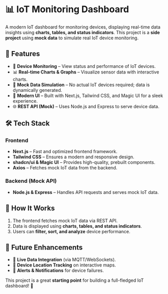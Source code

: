 # 📊 IoT Monitoring Dashboard  

A modern IoT dashboard for monitoring devices, displaying real-time data insights using **charts, tables, and status indicators**. This project is a **side project** using **mock data** to simulate real IoT device monitoring.  

## 🚀 Features  

- 📡 **Device Monitoring** – View status and performance of IoT devices.  
- 📊 **Real-time Charts & Graphs** – Visualize sensor data with interactive charts.  
- 🔄 **Mock Data Simulation** – No actual IoT devices required; data is dynamically generated.  
- 🎨 **Modern UI** – Built with Next.js, Tailwind CSS, and Magic UI for a sleek experience.  
- 🌐 **REST API (Mock)** – Uses Node.js and Express to serve device data.  

## 🛠 Tech Stack  

### **Frontend**  
- **Next.js** – Fast and optimized frontend framework.  
- **Tailwind CSS** – Ensures a modern and responsive design.  
- **shadcn/ui & Magic UI** – Provides high-quality, prebuilt components.  
- **Axios** – Fetches mock IoT data from the backend.  

### **Backend (Mock API)**  
- **Node.js & Express** – Handles API requests and serves mock IoT data.  

## 📡 How It Works  
1. The frontend fetches mock IoT data via REST API.  
2. Data is displayed using **charts, tables, and status indicators**.  
3. Users can **filter, sort, and analyze** device performance.  

## 🎯 Future Enhancements  
- 🔗 **Live Data Integration** (via MQTT/WebSockets).  
- 📍 **Device Location Tracking** on interactive maps.  
- 📢 **Alerts & Notifications** for device failures.  

This project is a great **starting point** for building a full-fledged IoT dashboard! 🚀  
